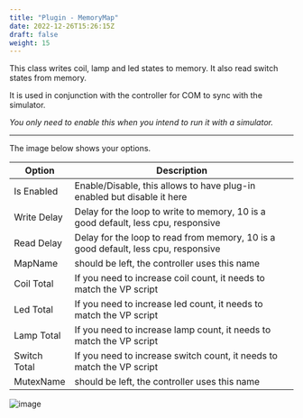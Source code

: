 ```yaml
---
title: "Plugin - MemoryMap"
date: 2022-12-26T15:26:15Z
draft: false
weight: 15
---
```


This class writes coil, lamp and led states to memory. It also read switch states from memory.

It is used in conjunction with the controller for COM to sync with the simulator.

*You only need to enable this when you intend to run it with a simulator.*

---

The image below shows your options.

|Option|Description|
|-|-|
|Is Enabled|Enable/Disable, this allows to have plug-in enabled but disable it here
|Write Delay| Delay for the loop to write to memory, 10 is a good default, less cpu, responsive
|Read Delay| Delay for the loop to read from memory, 10 is a good default, less cpu, responsive
|MapName| should be left, the controller uses this name
|Coil Total|If you need to increase coil count, it needs to match the VP script
|Led Total|If you need to increase led count, it needs to match the VP script
|Lamp Total|If you need to increase lamp count, it needs to match the VP script
|Switch Total|If you need to increase switch count, it needs to match the VP script
|MutexName| should be left, the controller uses this name

![image](../../images/plugin-memorymap.jpg)

